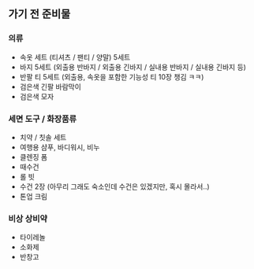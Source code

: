 ## 가기 전 준비물
### 의류
- 속옷 세트 (티셔츠 / 팬티 / 양말) 5세트
- 바지 5세트 (외출용 반바지 / 외출용 긴바지 / 실내용 반바지 / 실내용 긴바지 등)
- 반팔 티 5세트 (외출용, 속옷을 포함한 기능성 티 10장 챙김 ㅋㅋ)
- 검은색 긴팔 바람막이
- 검은색 모자

### 세면 도구 / 화장품류
- 치약 / 칫솔 세트
- 여행용 샴푸, 바디워시, 비누
- 클렌징 폼
- 때수건
- 롤 빗
- 수건 2장 (아무리 그래도 숙소인데 수건은 있겠지만, 혹시 몰라서..)
- 톤업 크림

### 비상 상비약
- 타이레놀
- 소화제
- 반창고

###